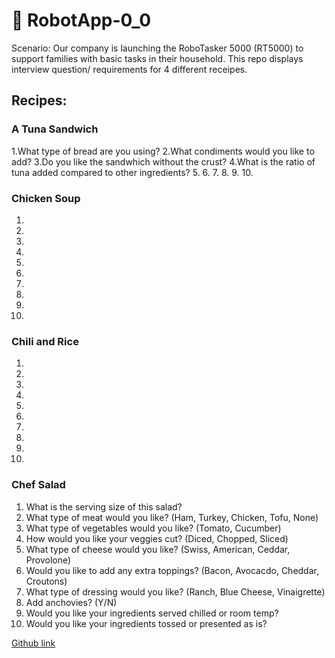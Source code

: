 # 🤖 RobotApp-0_0
Scenario: Our company is launching the RoboTasker 5000 (RT5000) to support families with basic tasks in their household. This repo displays interview question/ requirements for 4 different receipes.

## Recipes:
### A Tuna Sandwich
1.What type of bread are you using?
2.What condiments would you like to add?
3.Do you like the sandwhich without the crust?
4.What is the ratio of tuna added compared to other ingredients?
5.
6.
7.
8.
9.
10.


### Chicken Soup
1.
2.
3.
4.
5.
6.
7.
8.
9.
10.


### Chili and Rice
1.
2.
3.
4.
5.
6.
7.
8.
9.
10.

### Chef Salad
1. What is the serving size of this salad?
2. What type of meat would you like? (Ham, Turkey, Chicken, Tofu, None)
3. What type of vegetables would you like? (Tomato, Cucumber)
4. How would you like your veggies cut? (Diced, Chopped, Sliced)
5. What type of cheese would you like? (Swiss, American, Ceddar, Provolone) 
6. Would you like to add any extra toppings? (Bacon, Avocacdo, Cheddar, Croutons)
7. What type of dressing would you like? (Ranch, Blue Cheese, Vinaigrette)
8. Add anchovies? (Y/N)
9. Would you like your ingredients served chilled or room temp?
10. Would you like your ingredients tossed or presented as is?


[Github link](https://github.com/ebelbell/RobotApp-0_0)
